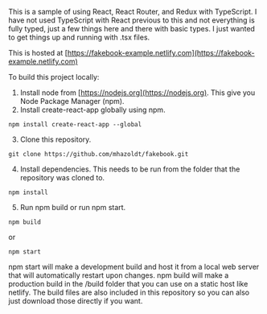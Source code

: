 This is a sample of using React, React Router, and Redux with TypeScript. I have not used TypeScript with React previous to this
and not everything is fully typed, just a few things here and there with basic types. I just wanted to
get things up and running with .tsx files.

This is hosted at [https://fakebook-example.netlify.com](https://fakebook-example.netlify.com)


To build this project locally:

1. Install node from [https://nodejs.org](https://nodejs.org). This give you Node Package Manager (npm).
2. Install create-react-app globally using npm.
```
npm install create-react-app --global
```
3. Clone this repository.
```
git clone https://github.com/mhazoldt/fakebook.git
```
4. Install dependencies. This needs to be run from the folder that the repository was cloned to.
```
npm install
```
5. Run npm build or run npm start.
```
npm build
```
or
```
npm start
```

npm start will make a development build and host it from a local web server that will automatically restart upon changes.
npm build will make a production build in the /build folder that you can use on a static host like netlify.
The build files are also included in this repository so you can also just download those directly if you want.
